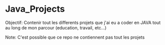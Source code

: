 # Java_Projects

Objectif: Contenir tout les differents projets que j'ai eu a coder en JAVA tout au long de mon parcour (education, travail, etc...)

Note: C'est possible que ce repo ne contiennent pas tout les projets
